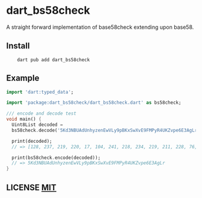 # dart_bs58check

A straight forward implementation of base58check extending upon base58.

## Install

        dart pub add dart_bs58check

## Example

```dart
import 'dart:typed_data';

import 'package:dart_bs58check/dart_bs58check.dart' as bs58check;

/// encode and decode test
void main() {
  Uint8List decoded =
  bs58check.decode('5Kd3NBUAdUnhyzenEwVLy9pBKxSwXvE9FMPyR4UKZvpe6E3AgLr');

  print(decoded);
  // => [128, 237, 219, 220, 17, 104, 241, 218, 234, 219, 211, 228, 76, 30, 63, 143, 90, 40, 76, 32, 41, 247, 138, 210, 106, 249, 133, 131, 164, 153, 222, 91, 25]

  print(bs58check.encode(decoded));
  // => 5Kd3NBUAdUnhyzenEwVLy9pBKxSwXvE9FMPyR4UKZvpe6E3AgLr
}
```

## LICENSE [MIT](LICENSE)